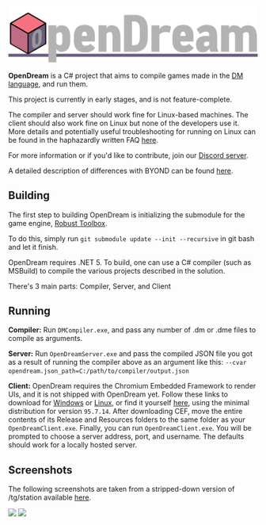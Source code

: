 [![OpenDream](.github/assets/OpenDream.png)](#)

**OpenDream** is a C# project that aims to compile games made in the [DM language], and run them.

This project is currently in early stages, and is not feature-complete.

The compiler and server should work fine for Linux-based machines. The client should also work fine on Linux but none of the developers use it. More details and potentially useful troubleshooting for running on Linux can be found in the haphazardly written FAQ [here](https://github.com/wixoaGit/OpenDream/blob/RobustToolbox/LINUX_FAQ.md).

For more information or if you'd like to contribute, join our [Discord server](https://discord.gg/qreryhZxxs).

A detailed description of differences with BYOND can be found [here](https://github.com/wixoaGit/OpenDream/wiki/Differences-Between-OpenDream-and-BYOND).

## Building

The first step to building OpenDream is initializing the submodule for the game engine, [Robust Toolbox](https://github.com/space-wizards/RobustToolbox). 

To do this, simply run `git submodule update --init --recursive` in git bash and let it finish.

OpenDream requires .NET 5. To build, one can use a C# compiler (such as MSBuild) to compile the various projects described in the solution.

There's 3 main parts: Compiler, Server, and Client

## Running

**Compiler:** Run `DMCompiler.exe`, and pass any number of .dm or .dme files to compile as arguments.

**Server:** Run `OpenDreamServer.exe` and pass the compiled JSON file you got as a result of running the compiler above as an argument like this: `--cvar opendream.json_path=C:/path/to/compiler/output.json`

**Client:** OpenDream requires the Chromium Embedded Framework to render UIs, and it is not shipped with OpenDream yet. Follow these links to download for [Windows](https://cef-builds.spotifycdn.com/cef_binary_95.7.14%2Bg9f72f35%2Bchromium-95.0.4638.69_windows64_minimal.tar.bz2) or [Linux](https://cef-builds.spotifycdn.com/cef_binary_95.7.14%2Bg9f72f35%2Bchromium-95.0.4638.69_linux64_minimal.tar.bz2), or find it yourself [here](https://cef-builds.spotifycdn.com/index.html#linux32:95.7.14), using the minimal distribution for version `95.7.14`. After downloading CEF, move the entire contents of its Release and Resources folders to the same folder as your `OpenDreamClient.exe`. Finally, you can run `OpenDreamClient.exe`. You will be prompted to choose a server address, port, and username. The defaults should work for a locally hosted server.

## Screenshots
The following screenshots are taken from a stripped-down version of /tg/station available [here](https://github.com/wixoaGit/tgstation).

![](https://github.com/wixoaGit/OpenDream/blob/master/.github/assets/screenshot.png?raw=true)
![](https://github.com/wixoaGit/OpenDream/blob/master/.github/assets/screenshot2.png?raw=true)

[DM Language]: http://secure.byond.com/
